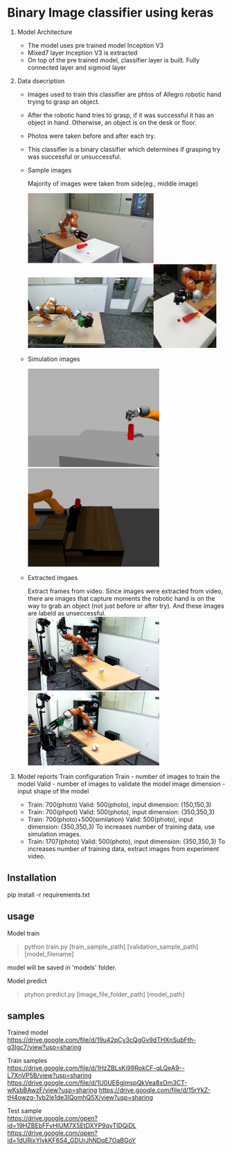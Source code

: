# Binary Image classifier using keras



1. Model Architecture
   - The model uses pre trained model Inception V3
   - Mixed7 layer Inception V3 is extracted 
   - On top of the pre trained model, classifier layer is built. 
      Fully connected layer and sigmoid layer

2. Data dsecription
   - Images used to train this classifier are phtos of Allegro robotic hand trying to grasp an object.
   - After the robotic hand tries to grasp, if it was successful it has an object in hand. Otherwise, an object is on the desk or floor.
   - Photos were taken before and after each try.
   - This classifier is a binary classifier which determines if grasping try was successful or unsuccessful.
   - Sample images
   
      Majority of images were taken from side(eg., middle image)
	  
     <img src="https://raw.githubusercontent.com/u0953009/Binary-Classifier/master/images/2018-09-05-1109062018ral_img957.jpg" width="290" height="161"><img src="https://raw.githubusercontent.com/u0953009/Binary-Classifier/master/images/object_0_pringles_grasp_1_lift_side377.png" width="290" height="163"><img src="https://raw.githubusercontent.com/u0953009/Binary-Classifier/master/images/IMG_20180905_092459phoneral967.jpg" width="145" height="193">

   - Simulation images
  
      <img src="https://raw.githubusercontent.com/u0953009/Binary-Classifier/master/images/object_0_3m_high_tack_spray_adhesive_grasp_0td1717303.png" width="303" height="227">
      <img src="https://raw.githubusercontent.com/u0953009/Binary-Classifier/master/images/object_0_3m_high_tack_spray_adhesive_grasp_8_lift_6_880.png" width="303" height="227">  

   - Extracted imgaes
  
     Extract frames from video. Since images were extracted from video, there are images that capture moments the robotic hand is on the way to grab an object (not just before or after try). And these images are labeld as unseccessful.
     <img src="https://raw.githubusercontent.com/u0953009/Binary-Classifier/master/images/frame15049.jpg" width="303" height="170">
     <img src="https://raw.githubusercontent.com/u0953009/Binary-Classifier/master/images/frame15855.jpg" width="303" height="170">
	
3. Model reports
   Train configuration 
   Train - number of images to train the model
   Valid - number of images to validate the model
   image dimension - input shape of the model
  
   - Train: 700(photo)  Valid: 500(photo), input dimension: (150,150,3)
   - Train: 700(phpot)  Valid: 500(photo), input dimension: (350,350,3)
   - Train: 700(photo)+500(similation)  Valid: 500(photo), input dimension: (350,350,3)
     To increases number of training data, use simulation images.
   - Train: 1707(photo)  Valid: 500(photo), input dimension: (350,350,3)
     To increases number of training data, extract images from experiment video.


## Installation
pip install -r requirements.txt

## usage
Model train
>python train.py [train_sample_path] [validation_sample_path] [model_filename] 

model will be saved in 'models' folder.

Model predict
>ptyhon predict.py [image_file_folder_path] [model_path]


## samples
Trained model \
https://drive.google.com/file/d/19u42pCy3cQgGv9dTHXnSubFth-g3Igc7/view?usp=sharing 

Train samples  \
https://drive.google.com/file/d/1HzZBLsKi99RokCF-qLQeA9--L7XnVP5B/view?usp=sharing 
https://drive.google.com/file/d/1U0UE6gjmspQkVea8xOm3CT-wKsbBAwzF/view?usp=sharing 
https://drive.google.com/file/d/15rYkZ-tH4owzg-1yb2Ie1de3lQomhQ5X/view?usp=sharing 

Test sample   \
https://drive.google.com/open?id=19HZBEbFFvHIUM7X5EtDXYP9qyTIDQiDL 
https://drive.google.com/open?id=1dURixYlvkKF6S4_GDUrJhNDqE7OaBGoY  

